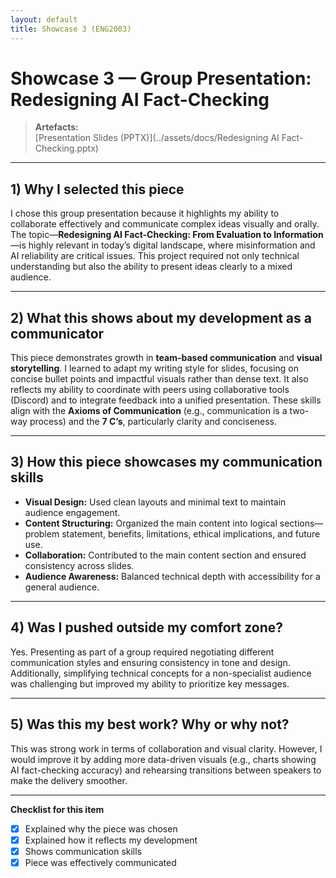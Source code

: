 ```yaml
---
layout: default
title: Showcase 3 (ENG2003)
---
```


# Showcase 3 — Group Presentation: Redesigning AI Fact-Checking

> **Artefacts:**  
> [Presentation Slides (PPTX)](../assets/docs/Redesigning AI Fact-Checking.pptx)

---

## 1) Why I selected this piece
I chose this group presentation because it highlights my ability to collaborate effectively and communicate complex ideas visually and orally. The topic—**Redesigning AI Fact-Checking: From Evaluation to Information**—is highly relevant in today’s digital landscape, where misinformation and AI reliability are critical issues. This project required not only technical understanding but also the ability to present ideas clearly to a mixed audience.

---

## 2) What this shows about my development as a communicator
This piece demonstrates growth in **team-based communication** and **visual storytelling**. I learned to adapt my writing style for slides, focusing on concise bullet points and impactful visuals rather than dense text. It also reflects my ability to coordinate with peers using collaborative tools (Discord) and to integrate feedback into a unified presentation. These skills align with the **Axioms of Communication** (e.g., communication is a two-way process) and the **7 C’s**, particularly clarity and conciseness.

---

## 3) How this piece showcases my communication skills
- **Visual Design:** Used clean layouts and minimal text to maintain audience engagement.
- **Content Structuring:** Organized the main content into logical sections—problem statement, benefits, limitations, ethical implications, and future use.
- **Collaboration:** Contributed to the main content section and ensured consistency across slides.
- **Audience Awareness:** Balanced technical depth with accessibility for a general audience.

---

## 4) Was I pushed outside my comfort zone?
Yes. Presenting as part of a group required negotiating different communication styles and ensuring consistency in tone and design. Additionally, simplifying technical concepts for a non-specialist audience was challenging but improved my ability to prioritize key messages.

---

## 5) Was this my best work? Why or why not?
This was strong work in terms of collaboration and visual clarity. However, I would improve it by adding more data-driven visuals (e.g., charts showing AI fact-checking accuracy) and rehearsing transitions between speakers to make the delivery smoother.

---

**Checklist for this item**  
- [x] Explained why the piece was chosen  
- [x] Explained how it reflects my development  
- [x] Shows communication skills  
- [x] Piece was effectively communicated
